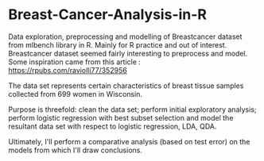 # Breast-Cancer-Analysis-in-R
 Data exploration, preprocessing and modelling of Breastcancer dataset from mlbench library in R. Mainly for R practice and out of interest. Breastcancer dataset seemed fairly interesting to preprocess and model. Some inspiration came from this article : https://rpubs.com/raviolli77/352956

The data set represents certain characteristics of breast tissue samples collected from 699 women in Wisconsin.

Purpose is threefold: clean the data set; perform initial exploratory analysis; perform logistic regression with best subset selection and model the resultant data set with respect to logistic regression, LDA, QDA.

Ultimately, I'll perform a comparative analysis (based on test error) on the models from which I'll draw conclusions.
